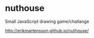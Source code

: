 nuthouse
========

Small JavaScript drawing game/challange

http://erikmartensson.github.io/nuthouse/
